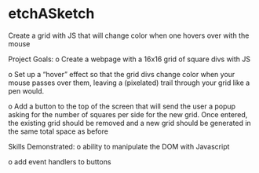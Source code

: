 # etchASketch
Create a grid with JS that will change color when one hovers over with the mouse 

Project Goals: 
o Create a webpage with a 16x16 grid of square divs with JS

o Set up a “hover” effect so that the grid divs change color when your mouse passes over them, leaving a (pixelated) trail through your grid like a pen would.

o Add a button to the top of the screen that will send the user a popup asking for the number of squares per side for the new grid. Once entered, the existing grid should be removed and a new grid should be generated in the same total space as before 

Skills Demonstrated:
o ability to manipulate the DOM with Javascript

o add event handlers to buttons
